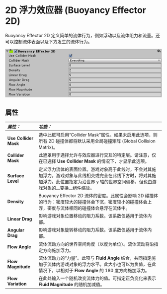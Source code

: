 # 2D 浮力效应器 (Buoyancy Effector 2D)

Buoyancy Effector 2D 定义简单的流体行为，例如浮动以及流体阻力和流量。还可以控制流体表面以及下方发生的流体行为。

![Buoyancy Effector 2D Inspector](../uploads/Main/BuoyancyEffector2DInspector.png)

属性
----------



|**_属性：_** |**_功能：_** |
|:---|:---|
|__Use Collider Mask__ |选中此框可启用“Collider Mask”属性。如果未启用此选项，则所有 2D 碰撞体都将默认采用全局碰撞矩阵 (Global Collision Matrix)。|
|__Collider Mask__ |此遮罩用于选择允许与效应器进行交互的特定层。请注意，仅在已选择 __Use Collider Mask__ 的情况下，才显示此选项。 |
|__Surface Level__ |定义浮力流体的表面位置。游戏对象高于此线时，不会对其施加浮力。游戏对象与此线相交或完全在此线下方时，将对其施加浮力。此位置指定为沿世界 y 轴的世界空间偏移，但也由游戏对象的__变换__组件缩放。|
|__Density__ | Buoyancy Effector 2D 流体的密度。此属性会影响 2D 碰撞体的行为：密度较大的碰撞体会下沉，密度较小的碰撞体会上浮，密度与流体相同的碰撞体会悬浮在流体中。|
|__Linear Drag__ |影响游戏对象位置移动的阻力系数。该系数仅适用于流体内部。|
|__Angular Drag__ |影响游戏对象旋转移动的阻力系数。该系数仅适用于流体内部。|
|__Flow Angle__ |流体流动方向的世界空间角度（以度为单位）。流体流动将沿指定方向施加浮力。|
|__Flow Magnitude__ |流体流动力的“力量”。此项与 __Fluid Angle__ 结合，共同指定施加于流体内游戏对象的浮力水平。此大小也可以为负值，在此情况下，以相对于 __Flow Angle__ 的 180 度方向施加浮力。|
|__Flow Variation__ |在此处输入一个随机改变流体力的值。可指定正负变化来表示 __Fluid Magnitude__ 的随机加减值。|



